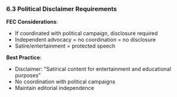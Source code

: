 ### 6.3 Political Disclaimer Requirements

**FEC Considerations**:

- If coordinated with political campaign, disclosure required
- Independent advocacy = no coordination = no disclosure
- Satire/entertainment = protected speech

**Best Practice**:

- Disclaimer: "Satirical content for entertainment and educational purposes"
- No coordination with political campaigns
- Maintain editorial independence
